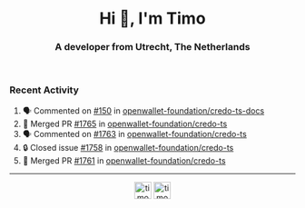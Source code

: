 <h1 align="center">Hi 👋, I'm Timo</h1>
<h3 align="center">A developer from Utrecht, The Netherlands</h3>
<br/>
<!-- https://github.com/rahuldkjain/github-profile-readme-generator --!>

<!--  <p align="left"><img src="https://github-readme-stats.vercel.app/api?username=timoglastra&show_icons=true&count_private=true&" alt="timoglastra" /></p> --!>

<!--
Github language stats
<p align="left"><img src="https://github-readme-stats.vercel.app/api/top-langs/?username=timoglastra&layout=compact" alt="timoglastra" /><p>
-->

<!-- Codestats language stats -->
<!-- <p align="left"><img src="https://codestats-readme.vercel.app/api/top-langs/?username=timoglastra&layout=compact&language_count=12" alt="timoglastra" /><p>    --!>
  
<h3>Recent Activity</h3>

<!--START_SECTION:activity-->
1. 🗣 Commented on [#150](https://github.com/openwallet-foundation/credo-ts-docs/pull/150#issuecomment-1946454200) in [openwallet-foundation/credo-ts-docs](https://github.com/openwallet-foundation/credo-ts-docs)
2. 🎉 Merged PR [#1765](https://github.com/openwallet-foundation/credo-ts/pull/1765) in [openwallet-foundation/credo-ts](https://github.com/openwallet-foundation/credo-ts)
3. 🗣 Commented on [#1763](https://github.com/openwallet-foundation/credo-ts/issues/1763#issuecomment-1946346789) in [openwallet-foundation/credo-ts](https://github.com/openwallet-foundation/credo-ts)
4. 🔒 Closed issue [#1758](https://github.com/openwallet-foundation/credo-ts/issues/1758) in [openwallet-foundation/credo-ts](https://github.com/openwallet-foundation/credo-ts)
5. 🎉 Merged PR [#1761](https://github.com/openwallet-foundation/credo-ts/pull/1761) in [openwallet-foundation/credo-ts](https://github.com/openwallet-foundation/credo-ts)
<!--END_SECTION:activity-->

---

<p align="center">
<a href="https://twitter.com/timoglastra" target="blank"><img align="center" src="https://cdn.jsdelivr.net/npm/simple-icons@3.0.1/icons/twitter.svg" alt="timoglastra" height="30" width="30" /></a>
<a href="https://linkedin.com/in/timoglastra" target="blank"><img align="center" src="https://cdn.jsdelivr.net/npm/simple-icons@3.0.1/icons/linkedin.svg" alt="timoglastra" height="30" width="30" /></a>
</p>



